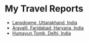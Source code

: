 # My Travel Reports

-	[Lansdowne, Uttarakhand, India](july-2017/lensdown.md)
-	[Aravalli, Faridabad, Haryana, India](july-2017/aravalli.md)
-	[Humayun Tomb, Delhi, India](august-2017/humayun-tomb.md)
